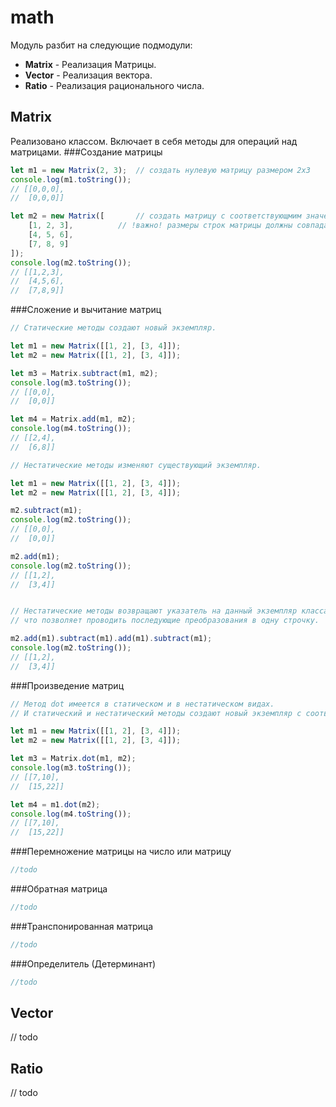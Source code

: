 # math

Модуль разбит на следующие подмодули:
    
- **Matrix** - Реализация Матрицы.
- **Vector** - Реализация вектора.
- **Ratio** - Реализация рационального числа.

## Matrix
Реализовано классом.
Включает в себя методы для операций над матрицами.
###Создание матрицы
```javascript
let m1 = new Matrix(2, 3);  // создать нулевую матрицу размером 2х3
console.log(m1.toString());
// [[0,0,0],
//  [0,0,0]]
```
```javascript
let m2 = new Matrix([       // создать матрицу с соответствующмим значениями
	[1, 2, 3],          // !важно! размеры строк матрицы должны совпадать
	[4, 5, 6],
	[7, 8, 9]
]);
console.log(m2.toString());
// [[1,2,3],
//  [4,5,6],
//  [7,8,9]]
```
    
###Сложение и вычитание матриц
```javascript
// Статические методы создают новый экземпляр.

let m1 = new Matrix([[1, 2], [3, 4]]);
let m2 = new Matrix([[1, 2], [3, 4]]);

let m3 = Matrix.subtract(m1, m2);
console.log(m3.toString());
// [[0,0],
//  [0,0]]

let m4 = Matrix.add(m1, m2);
console.log(m4.toString());
// [[2,4],
//  [6,8]]
```
```javascript
// Нестатические методы изменяют существующий экземпляр.

let m1 = new Matrix([[1, 2], [3, 4]]);
let m2 = new Matrix([[1, 2], [3, 4]]);

m2.subtract(m1);
console.log(m2.toString());
// [[0,0],
//  [0,0]]

m2.add(m1);
console.log(m2.toString());
// [[1,2],
//  [3,4]]


// Нестатические методы возвращают указатель на данный экземпляр класса, 
// что позволяет проводить последующие преобразования в одну строчку.

m2.add(m1).subtract(m1).add(m1).subtract(m1);
console.log(m2.toString());
// [[1,2],
//  [3,4]]
```
    
###Произведение матриц
```javascript
// Метод dot имеется в статическом и в нестатическом видах.
// И статический и нестатический методы создают новый экземпляр с соответствующим содержанием

let m1 = new Matrix([[1, 2], [3, 4]]);
let m2 = new Matrix([[1, 2], [3, 4]]);

let m3 = Matrix.dot(m1, m2);
console.log(m3.toString());
// [[7,10],
//  [15,22]]

let m4 = m1.dot(m2);
console.log(m4.toString());
// [[7,10],
//  [15,22]]
```
###Перемножение матрицы на число или матрицу
```javascript
//todo
```
###Обратная матрица
```javascript
//todo
```
###Транспонированная матрица
```javascript
//todo
```
###Определитель (Детерминант)
```javascript
//todo
```

## Vector
// todo
## Ratio
// todo
